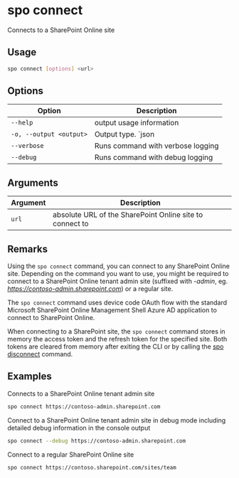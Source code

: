 # spo connect

Connects to a SharePoint Online site

## Usage

```sh
spo connect [options] <url>
```

## Options

Option|Description
------|-----------
`--help`|output usage information
`-o, --output <output>`|Output type. `json|text`. Default `text`
`--verbose`|Runs command with verbose logging
`--debug`|Runs command with debug logging

## Arguments

Argument|Description
--------|-----------
`url`|absolute URL of the SharePoint Online site to connect to

## Remarks

Using the `spo connect` command, you can connect to any SharePoint Online site.
Depending on the command you want to use, you might be required to connect
to a SharePoint Online tenant admin site (suffixed with _-admin_,
eg. _https://contoso-admin.sharepoint.com_) or a regular site.

The `spo connect` command uses device code OAuth flow with the standard
Microsoft SharePoint Online Management Shell Azure AD application to connect
to SharePoint Online.

When connecting to a SharePoint site, the `spo connect` command stores in memory
the access token and the refresh token for the specified site. Both tokens are cleared from memory
after exiting the CLI or by calling the [spo disconnect](connect.md) command.

## Examples

Connects to a SharePoint Online tenant admin site

```sh
spo connect https://contoso-admin.sharepoint.com
```

Connect to a SharePoint Online tenant admin site in debug mode including detailed debug information in the console output

```sh
spo connect --debug https://contoso-admin.sharepoint.com
```

Connect to a regular SharePoint Online site

```sh
spo connect https://contoso.sharepoint.com/sites/team
```